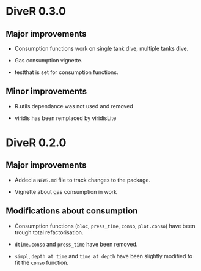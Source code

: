 # DiveR 0.3.0

## Major improvements

* Consumption functions work on single tank dive, multiple tanks dive.

* Gas consumption vignette.

* testthat is set for consumption functions.

## Minor improvements

* R.utils dependance was not used and removed

* viridis has been remplaced by viridisLite

# DiveR 0.2.0

## Major improvements

* Added a `NEWS.md` file to track changes to the package.

* Vignette about gas consumption in work

## Modifications about consumption

* Consumption functions (`bloc`, `press_time`, `conso`, `plot.conso`) have been trough total refactorisation. 

* `dtime.conso` and `press_time` have been removed. 

* `simpl`, `depth_at_time` and `time_at_depth` have been slightly modified to fit the `conso` function.


